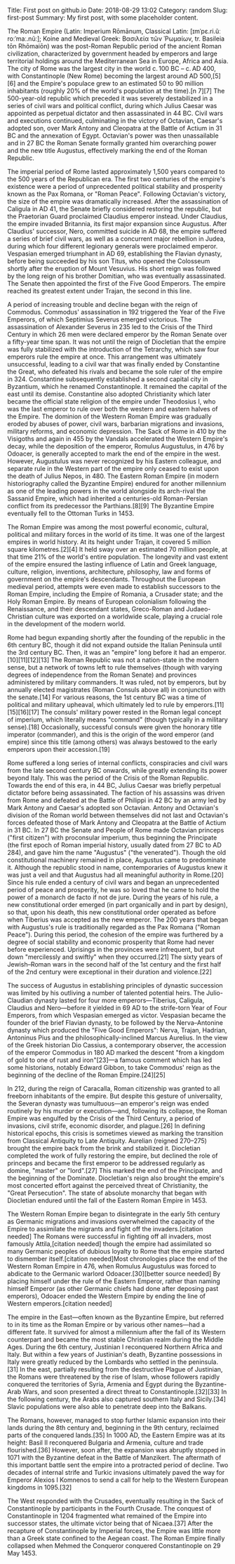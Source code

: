Title: First post on github.io
Date: 2018-08-29 13:02
Category: random
Slug: first-post
Summary: My first post, with some placeholder content.

The Roman Empire (Latin: Imperium Rōmānum, Classical Latin: [ɪmˈpɛ.ri.ũː roːˈmaː.nũː]; Koine and Medieval Greek: Βασιλεία τῶν Ῥωμαίων, tr. Basileia tōn Rhōmaiōn) was the post-Roman Republic period of the ancient Roman civilization, characterized by government headed by emperors and large territorial holdings around the Mediterranean Sea in Europe, Africa and Asia. The city of Rome was the largest city in the world c. 100 BC – c. AD 400, with Constantinople (New Rome) becoming the largest around AD 500,[5][6] and the Empire's populace grew to an estimated 50 to 90 million inhabitants (roughly 20% of the world's population at the time).[n 7][7] The 500-year-old republic which preceded it was severely destabilized in a series of civil wars and political conflict, during which Julius Caesar was appointed as perpetual dictator and then assassinated in 44 BC. Civil wars and executions continued, culminating in the victory of Octavian, Caesar's adopted son, over Mark Antony and Cleopatra at the Battle of Actium in 31 BC and the annexation of Egypt. Octavian's power was then unassailable and in 27 BC the Roman Senate formally granted him overarching power and the new title Augustus, effectively marking the end of the Roman Republic.

The imperial period of Rome lasted approximately 1,500 years compared to the 500 years of the Republican era. The first two centuries of the empire's existence were a period of unprecedented political stability and prosperity known as the Pax Romana, or "Roman Peace". Following Octavian's victory, the size of the empire was dramatically increased. After the assassination of Caligula in AD 41, the Senate briefly considered restoring the republic, but the Praetorian Guard proclaimed Claudius emperor instead. Under Claudius, the empire invaded Britannia, its first major expansion since Augustus. After Claudius' successor, Nero, committed suicide in AD 68, the empire suffered a series of brief civil wars, as well as a concurrent major rebellion in Judea, during which four different legionary generals were proclaimed emperor. Vespasian emerged triumphant in AD 69, establishing the Flavian dynasty, before being succeeded by his son Titus, who opened the Colosseum shortly after the eruption of Mount Vesuvius. His short reign was followed by the long reign of his brother Domitian, who was eventually assassinated. The Senate then appointed the first of the Five Good Emperors. The empire reached its greatest extent under Trajan, the second in this line.

A period of increasing trouble and decline began with the reign of Commodus. Commodus' assassination in 192 triggered the Year of the Five Emperors, of which Septimius Severus emerged victorious. The assassination of Alexander Severus in 235 led to the Crisis of the Third Century in which 26 men were declared emperor by the Roman Senate over a fifty-year time span. It was not until the reign of Diocletian that the empire was fully stabilized with the introduction of the Tetrarchy, which saw four emperors rule the empire at once. This arrangement was ultimately unsuccessful, leading to a civil war that was finally ended by Constantine the Great, who defeated his rivals and became the sole ruler of the empire in 324. Constantine subsequently established a second capital city in Byzantium, which he renamed Constantinople. It remained the capital of the east until its demise. Constantine also adopted Christianity which later became the official state religion of the empire under Theodosius I, who was the last emperor to rule over both the western and eastern halves of the Empire. The dominion of the Western Roman Empire was gradually eroded by abuses of power, civil wars, barbarian migrations and invasions, military reforms, and economic depression. The Sack of Rome in 410 by the Visigoths and again in 455 by the Vandals accelerated the Western Empire's decay, while the deposition of the emperor, Romulus Augustulus, in 476 by Odoacer, is generally accepted to mark the end of the empire in the west. However, Augustulus was never recognized by his Eastern colleague, and separate rule in the Western part of the empire only ceased to exist upon the death of Julius Nepos, in 480. The Eastern Roman Empire (in modern historiography called the Byzantine Empire) endured for another millennium as one of the leading powers in the world alongside its arch-rival the Sassanid Empire, which had inherited a centuries-old Roman-Persian conflict from its predecessor the Parthians.[8][9] The Byzantine Empire eventually fell to the Ottoman Turks in 1453.

The Roman Empire was among the most powerful economic, cultural, political and military forces in the world of its time. It was one of the largest empires in world history. At its height under Trajan, it covered 5 million square kilometres.[2][4] It held sway over an estimated 70 million people, at that time 21% of the world's entire population. The longevity and vast extent of the empire ensured the lasting influence of Latin and Greek language, culture, religion, inventions, architecture, philosophy, law and forms of government on the empire's descendants. Throughout the European medieval period, attempts were even made to establish successors to the Roman Empire, including the Empire of Romania, a Crusader state; and the Holy Roman Empire. By means of European colonialism following the Renaissance, and their descendant states, Greco-Roman and Judaeo-Christian culture was exported on a worldwide scale, playing a crucial role in the development of the modern world.

Rome had begun expanding shortly after the founding of the republic in the 6th century BC, though it did not expand outside the Italian Peninsula until the 3rd century BC. Then, it was an "empire" long before it had an emperor.[10][11][12][13] The Roman Republic was not a nation-state in the modern sense, but a network of towns left to rule themselves (though with varying degrees of independence from the Roman Senate) and provinces administered by military commanders. It was ruled, not by emperors, but by annually elected magistrates (Roman Consuls above all) in conjunction with the senate.[14] For various reasons, the 1st century BC was a time of political and military upheaval, which ultimately led to rule by emperors.[11][15][16][17] The consuls' military power rested in the Roman legal concept of imperium, which literally means "command" (though typically in a military sense).[18] Occasionally, successful consuls were given the honorary title imperator (commander), and this is the origin of the word emperor (and empire) since this title (among others) was always bestowed to the early emperors upon their accession.[19]

Rome suffered a long series of internal conflicts, conspiracies and civil wars from the late second century BC onwards, while greatly extending its power beyond Italy. This was the period of the Crisis of the Roman Republic. Towards the end of this era, in 44 BC, Julius Caesar was briefly perpetual dictator before being assassinated. The faction of his assassins was driven from Rome and defeated at the Battle of Philippi in 42 BC by an army led by Mark Antony and Caesar's adopted son Octavian. Antony and Octavian's division of the Roman world between themselves did not last and Octavian's forces defeated those of Mark Antony and Cleopatra at the Battle of Actium in 31 BC. In 27 BC the Senate and People of Rome made Octavian princeps ("first citizen") with proconsular imperium, thus beginning the Principate (the first epoch of Roman imperial history, usually dated from 27 BC to AD 284), and gave him the name "Augustus" ("the venerated"). Though the old constitutional machinery remained in place, Augustus came to predominate it. Although the republic stood in name, contemporaries of Augustus knew it was just a veil and that Augustus had all meaningful authority in Rome.[20] Since his rule ended a century of civil wars and began an unprecedented period of peace and prosperity, he was so loved that he came to hold the power of a monarch de facto if not de jure. During the years of his rule, a new constitutional order emerged (in part organically and in part by design), so that, upon his death, this new constitutional order operated as before when Tiberius was accepted as the new emperor. The 200 years that began with Augustus's rule is traditionally regarded as the Pax Romana ("Roman Peace"). During this period, the cohesion of the empire was furthered by a degree of social stability and economic prosperity that Rome had never before experienced. Uprisings in the provinces were infrequent, but put down "mercilessly and swiftly" when they occurred.[21] The sixty years of Jewish–Roman wars in the second half of the 1st century and the first half of the 2nd century were exceptional in their duration and violence.[22]

The success of Augustus in establishing principles of dynastic succession was limited by his outliving a number of talented potential heirs. The Julio-Claudian dynasty lasted for four more emperors—Tiberius, Caligula, Claudius and Nero—before it yielded in 69 AD to the strife-torn Year of Four Emperors, from which Vespasian emerged as victor. Vespasian became the founder of the brief Flavian dynasty, to be followed by the Nerva–Antonine dynasty which produced the "Five Good Emperors": Nerva, Trajan, Hadrian, Antoninus Pius and the philosophically-inclined Marcus Aurelius. In the view of the Greek historian Dio Cassius, a contemporary observer, the accession of the emperor Commodus in 180 AD marked the descent "from a kingdom of gold to one of rust and iron"[23]—a famous comment which has led some historians, notably Edward Gibbon, to take Commodus' reign as the beginning of the decline of the Roman Empire.[24][25]

In 212, during the reign of Caracalla, Roman citizenship was granted to all freeborn inhabitants of the empire. But despite this gesture of universality, the Severan dynasty was tumultuous—an emperor's reign was ended routinely by his murder or execution—and, following its collapse, the Roman Empire was engulfed by the Crisis of the Third Century, a period of invasions, civil strife, economic disorder, and plague.[26] In defining historical epochs, this crisis is sometimes viewed as marking the transition from Classical Antiquity to Late Antiquity. Aurelian (reigned 270–275) brought the empire back from the brink and stabilized it. Diocletian completed the work of fully restoring the empire, but declined the role of princeps and became the first emperor to be addressed regularly as domine, "master" or "lord".[27] This marked the end of the Principate, and the beginning of the Dominate. Diocletian's reign also brought the empire's most concerted effort against the perceived threat of Christianity, the "Great Persecution". The state of absolute monarchy that began with Diocletian endured until the fall of the Eastern Roman Empire in 1453.

The Western Roman Empire began to disintegrate in the early 5th century as Germanic migrations and invasions overwhelmed the capacity of the Empire to assimilate the migrants and fight off the invaders.[citation needed] The Romans were successful in fighting off all invaders, most famously Attila,[citation needed] though the empire had assimilated so many Germanic peoples of dubious loyalty to Rome that the empire started to dismember itself.[citation needed]Most chronologies place the end of the Western Roman Empire in 476, when Romulus Augustulus was forced to abdicate to the Germanic warlord Odoacer.[30][better source needed] By placing himself under the rule of the Eastern Emperor, rather than naming himself Emperor (as other Germanic chiefs had done after deposing past emperors), Odoacer ended the Western Empire by ending the line of Western emperors.[citation needed]

The empire in the East—often known as the Byzantine Empire, but referred to in its time as the Roman Empire or by various other names—had a different fate. It survived for almost a millennium after the fall of its Western counterpart and became the most stable Christian realm during the Middle Ages. During the 6th century, Justinian I reconquered Northern Africa and Italy. But within a few years of Justinian's death, Byzantine possessions in Italy were greatly reduced by the Lombards who settled in the peninsula.[31] In the east, partially resulting from the destructive Plague of Justinian, the Romans were threatened by the rise of Islam, whose followers rapidly conquered the territories of Syria, Armenia and Egypt during the Byzantine-Arab Wars, and soon presented a direct threat to Constantinople.[32][33] In the following century, the Arabs also captured southern Italy and Sicily.[34] Slavic populations were also able to penetrate deep into the Balkans.

The Romans, however, managed to stop further Islamic expansion into their lands during the 8th century and, beginning in the 9th century, reclaimed parts of the conquered lands.[35] In 1000 AD, the Eastern Empire was at its height: Basil II reconquered Bulgaria and Armenia, culture and trade flourished.[36] However, soon after, the expansion was abruptly stopped in 1071 with the Byzantine defeat in the Battle of Manzikert. The aftermath of this important battle sent the empire into a protracted period of decline. Two decades of internal strife and Turkic invasions ultimately paved the way for Emperor Alexios I Komnenos to send a call for help to the Western European kingdoms in 1095.[32]

The West responded with the Crusades, eventually resulting in the Sack of Constantinople by participants in the Fourth Crusade. The conquest of Constantinople in 1204 fragmented what remained of the Empire into successor states, the ultimate victor being that of Nicaea.[37] After the recapture of Constantinople by Imperial forces, the Empire was little more than a Greek state confined to the Aegean coast. The Roman Empire finally collapsed when Mehmed the Conqueror conquered Constantinople on 29 May 1453.
